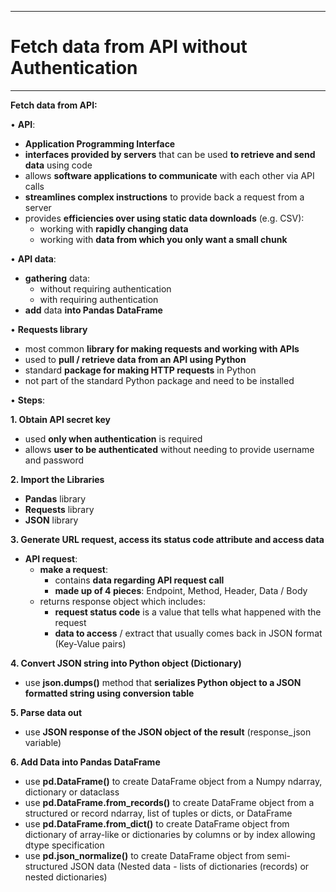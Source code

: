 -------------------------------------------------------------------------------------------------------------------------------------------------------------------
# Fetch data from API without Authentication
-------------------------------------------------------------------------------------------------------------------------------------------------------------------

**Fetch data from API:**

• **API**:
- **Application Programming Interface**
- **interfaces provided by servers** that can be used **to retrieve and send data** using code
- allows **software applications to communicate** with each other via API calls   
- **streamlines complex instructions** to provide back a request from a server
- provides **efficiencies over using static data downloads** (e.g. CSV):
	- working with **rapidly changing data**
    - working with **data from which you only want a small chunk**

• **API data**:
- **gathering** data:
	- without requiring authentication
	- with requiring authentication
- **add** data **into Pandas DataFrame**

• **Requests library**
  
  - most common **library for making requests and working with APIs**
  - used to **pull / retrieve data from an API using Python**
  - standard **package for making HTTP requests** in Python
  - not part of the standard Python package and need to be installed

• **Steps**:

**1. Obtain API secret key**
  - used **only when authentication** is required
  - allows **user to be authenticated** without needing to provide username and password

**2. Import the Libraries**
  - **Pandas** library
  - **Requests** library
  - **JSON** library

**3. Generate URL request, access its status code attribute and access data**
  - **API request**:
    - **make a request**:
      	- contains **data regarding API request call**
      	- **made up of 4 pieces**: Endpoint, Method, Header, Data / Body
    - returns response object which includes:
      	- **request status code** is a value that tells what happened with the request
      	- **data to access** / extract that usually comes back in JSON format (Key-Value pairs)

**4. Convert JSON string into Python object (Dictionary)**
  - use **json.dumps()** method that **serializes Python object to a JSON formatted string using conversion table**

**5. Parse data out**
  - use **JSON response of the JSON object of the result** (response_json variable)

**6. Add Data into Pandas DataFrame**
  
  - use **pd.DataFrame()** to create DataFrame object from a Numpy ndarray, dictionary or dataclass
  - use **pd.DataFrame.from_records()** to create DataFrame object from a structured or record ndarray, list of tuples or dicts, or DataFrame
  - use **pd.DataFrame.from_dict()** to create DataFrame object from dictionary of array-like or dictionaries by columns or by index allowing dtype specification
  - use **pd.json_normalize()** to create DataFrame object from semi-structured JSON data (Nested data - lists of dictionaries (records) or nested dictionaries)
